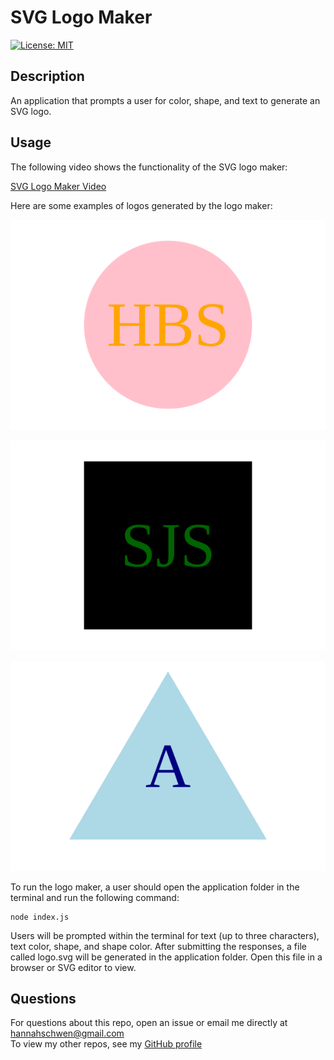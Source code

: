 # SVG Logo Maker

[![License: MIT](https://img.shields.io/badge/License-MIT-yellow.svg)](https://opensource.org/licenses/MIT)

## Description

An application that prompts a user for color, shape, and text to generate an SVG logo.

## Usage

The following video shows the functionality of the SVG logo maker:

[SVG Logo Maker Video](https://drive.google.com/file/d/1Jm2oUDQTayDnYnXOZQOX4eGADDk5CMsP/view?usp=drive_link)

Here are some examples of logos generated by the logo maker:

![alt text](examples/example-circle.svg)

![alt text](examples/example-square.svg)

![alt text](examples/example-triangle.svg)

To run the logo maker, a user should open the application folder in the terminal and run the following command:

~~~
node index.js
~~~

Users will be prompted within the terminal for text (up to three characters), text color, shape, and shape color. After submitting the responses, a file called logo.svg will be generated in the application folder. Open this file in a browser or SVG editor to view.

## Questions

For questions about this repo, open an issue or email me directly at <hannahschwen@gmail.com><br>
To view my other repos, see my [GitHub profile](https://github.com/hannahschwen)